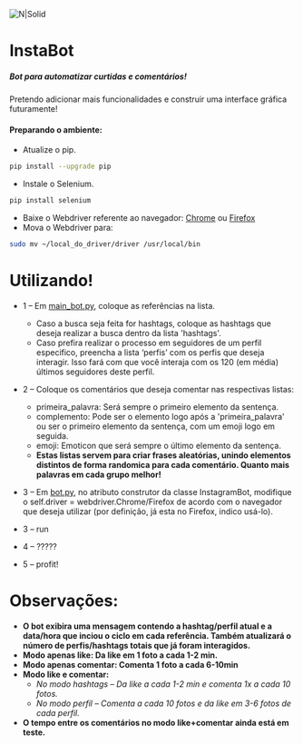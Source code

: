 
![N|Solid](https://i.imgur.com/33xjIQf.jpg)

# InstaBot

##### Bot para automatizar curtidas e comentários! 

Pretendo adicionar mais funcionalidades e construir uma interface gráfica futuramente!



#### Preparando o ambiente:
   - Atualize o pip.
   ```sh
pip install --upgrade pip 
```
  - Instale o Selenium.
   ```sh
pip install selenium
```
  - Baixe o Webdriver referente ao navegador: [Chrome](https://chromedriver.chromium.org/downloads) ou [Firefox](https://github.com/mozilla/geckodriver/releases)
  - Mova o Webdriver para:
   ```sh
sudo mv ~/local_do_driver/driver /usr/local/bin
```


# Utilizando!
- 1 – Em [main_bot.py](https://github.com/drbuche/InstaBot/blob/master/instabot/main_bot.py), coloque as referências na lista.
    - Caso a busca seja feita for hashtags, coloque as hashtags que deseja realizar a busca dentro da lista 'hashtags'.
    - Caso prefira realizar o processo em seguidores de um perfil especifico, preencha a lista ‘perfis’ com os perfis que deseja interagir. Isso fará com que você interaja com os 120 (em média) últimos seguidores deste perfil.
- 2 – Coloque os comentários que deseja comentar nas respectivas listas:

	- primeira_palavra: Será sempre o primeiro elemento da sentença.
	- complemento: Pode ser o elemento logo após a 'primeira_palavra' ou ser o primeiro elemento da sentença, com um emoji logo em seguida.
	- emoji: Emoticon que será sempre o último elemento da sentença. 	
	- **Estas listas servem para criar frases aleatórias, unindo elementos distintos de forma randomica para cada comentário. Quanto mais palavras em cada grupo melhor!**
		        	
- 3 – Em [bot.py](https://github.com/drbuche/InstaBot/blob/master/instabot/bot.py), no atributo construtor da classe InstagramBot, modifique o self.driver = webdriver.Chrome/Firefox de acordo com o navegador que deseja utilizar (por definição, já esta no Firefox, indico usá-lo).
- 3 – run
- 4 – ?????
- 5 – profit!

# Observações:
- **O bot exibira uma mensagem contendo a hashtag/perfil atual e a data/hora que inciou o ciclo em cada referência. Também atualizará o número de perfis/hashtags totais que já foram interagidos.**
- **Modo apenas like: Da like em 1 foto a cada 1-2 min.**
- **Modo apenas comentar: Comenta 1 foto a cada 6-10min**
- **Modo like e comentar:**
	- *No modo hashtags – Da like a cada 1-2 min e comenta 1x a cada 10 fotos.*
	- *No modo perfil – Comenta a cada 10 fotos e da like em 3-6 fotos de cada perfil.*
- **O tempo entre os comentários no modo like+comentar ainda está em teste.**